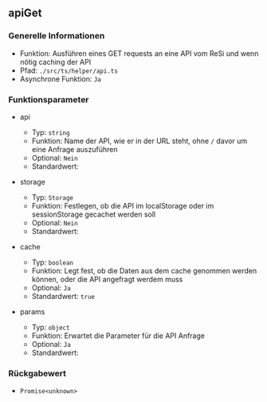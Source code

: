 ## apiGet

### Generelle Informationen

- Funktion: Ausführen eines GET requests an eine API vom ReSi und wenn nötig caching der API
- Pfad: `./src/ts/helper/api.ts`
- Asynchrone Funktion: `Ja`

### Funktionsparameter

- api

  - Typ: `string`
  - Funktion: Name der API, wie er in der URL steht, ohne `/` davor um eine Anfrage auszuführen
  - Optional: `Nein`
  - Standardwert:

- storage

  - Typ: `Storage`
  - Funktion: Festlegen, ob die API im localStorage oder im sessionStorage gecachet werden soll
  - Optional: `Nein`
  - Standardwert:

- cache

  - Typ: `boolean`
  - Funktion: Legt fest, ob die Daten aus dem cache genommen werden können, oder die API angefragt werdem muss
  - Optional: `Ja`
  - Standardwert: `true`

- params

  - Typ: `object`
  - Funktion: Erwartet die Parameter für die API Anfrage
  - Optional: `Ja`
  - Standardwert:

### Rückgabewert

- `Promise<unknown>`
